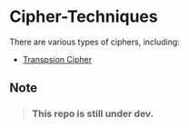 # Cipher-Techniques

There are various types of ciphers, including:

- [Transpsion Cipher](./TranspositionCiphers/)

## Note

> ### This repo is still under dev.

